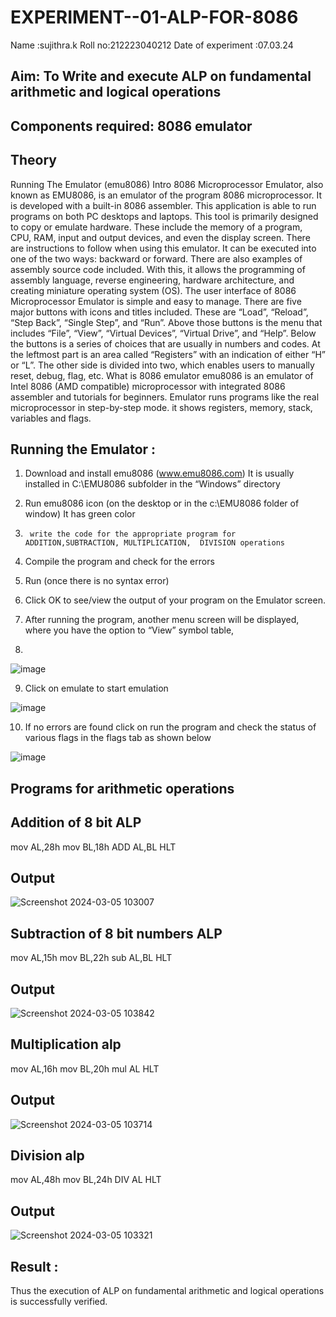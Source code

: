 # EXPERIMENT--01-ALP-FOR-8086
Name :sujithra.k
Roll no:212223040212
Date of experiment :07.03.24





## Aim: To Write and execute ALP on fundamental arithmetic and logical operations
## Components required: 8086  emulator 
## Theory 
Running The Emulator (emu8086) Intro 8086 Microprocessor Emulator, also known as EMU8086, is an emulator of the program 8086 microprocessor. It is developed with a built-in 8086 assembler. This application is able to run programs on both PC desktops and laptops. This tool is primarily designed to copy or emulate hardware. These include the memory of a program, CPU, RAM, input and output devices, and even the display screen. There are instructions to follow when using this emulator. It can be executed into one of the two ways: backward or forward. There are also examples of assembly source code included. With this, it allows the programming of assembly language, reverse engineering, hardware architecture, and creating miniature operating system (OS). The user interface of 8086 Microprocessor Emulator is simple and easy to manage. There are five major buttons with icons and titles included. These are “Load”, “Reload”, “Step Back”, “Single Step”, and “Run”. Above those buttons is the menu that includes “File”, “View”, “Virtual Devices”, “Virtual Drive”, and “Help”. Below the buttons is a series of choices that are usually in numbers and codes. At the leftmost part is an area called “Registers” with an indication of either “H” or “L”. The other side is divided into two, which enables users to manually reset, debug, flag, etc. What is 8086 emulator emu8086 is an emulator of Intel 8086 (AMD compatible) microprocessor with integrated 8086 assembler and tutorials for beginners. Emulator runs programs like the real microprocessor in step-by-step mode. it shows registers, memory, stack, variables and flags.


 ## Running the Emulator :
1.	Download and install emu8086 (www.emu8086.com) It is usually installed in C:\EMU8086 subfolder in the “Windows” directory
2.	  Run  emu8086 icon (on the desktop or in the c:\EMU8086 folder of window) It has green color 
 
 
3.		write the code for the appropriate program for ADDITION,SUBTRACTION, MULTIPLICATION,  DIVISION operations 

4.	 Compile the program and check for the errors 
5.	Run (once there is no syntax error) 

6.	Click OK to see/view the output of your program on the Emulator screen. 


7.	After running the program, another menu screen will be displayed, where you have the option to “View” symbol table,
8.	 


![image](https://user-images.githubusercontent.com/36288975/189273263-d65baae9-4b8f-4723-afb3-c0ffa4052b04.png)











9.	Click on emulate to start emulation 








![image](https://user-images.githubusercontent.com/36288975/189273273-9bb36ec1-e2e8-4892-8d35-37707332bfdc.png)








10.	If no errors are found click on run the program and check the status of various flags in the flags tab as shown below 






![image](https://user-images.githubusercontent.com/36288975/189273277-113a2a33-4a40-4ff8-95a5-ecd3a1f504fe.png)







## Programs for arithmetic  operations



## Addition  of 8 bit ALP
mov AL,28h
mov BL,18h
ADD AL,BL
HLT



## Output  
 ![Screenshot 2024-03-05 103007](https://github.com/vasanthkumarch/EXPERIMENT--01-ALP-FOR-8086/assets/150884148/f88b563c-e089-49a3-a159-419e44bff901)

## Subtraction   of 8 bit numbers  ALP 
mov AL,15h
mov BL,22h
sub AL,BL
HLT



 
## Output 

![Screenshot 2024-03-05 103842](https://github.com/vasanthkumarch/EXPERIMENT--01-ALP-FOR-8086/assets/150884148/bdfb453b-4084-463f-85e4-87b606b6e11b)

## Multiplication alp
mov AL,16h
mov BL,20h
mul AL
HLT




 ## Output  

![Screenshot 2024-03-05 103714](https://github.com/vasanthkumarch/EXPERIMENT--01-ALP-FOR-8086/assets/150884148/e1da91e9-750f-4e5a-ad7f-21fc93a52df8)


## Division alp
mov AL,48h
mov BL,24h
DIV AL
HLT



## Output  

![Screenshot 2024-03-05 103321](https://github.com/vasanthkumarch/EXPERIMENT--01-ALP-FOR-8086/assets/150884148/41e98210-45ea-47db-acbe-ce1f57d37b94)


## Result :
 Thus the execution of  ALP on fundamental arithmetic and logical operations is successfully verified.








